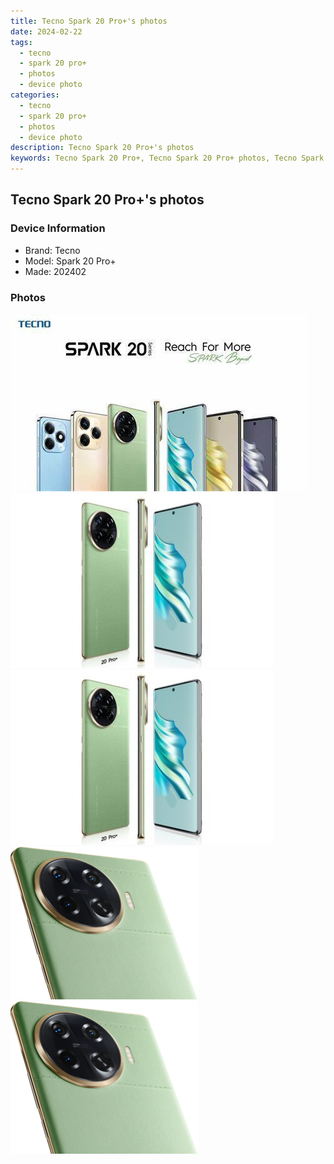 ```yaml
---
title: Tecno Spark 20 Pro+'s photos
date: 2024-02-22
tags: 
  - tecno
  - spark 20 pro+
  - photos
  - device photo
categories: 
  - tecno
  - spark 20 pro+
  - photos
  - device photo
description: Tecno Spark 20 Pro+'s photos
keywords: Tecno Spark 20 Pro+, Tecno Spark 20 Pro+ photos, Tecno Spark 20 Pro+ device photo
---
```


## Tecno Spark 20 Pro+'s photos

### Device Information

- Brand: Tecno
- Model: Spark 20 Pro+
- Made: 202402

### Photos

![/images/best-assets/devices/tecno/tecno-spark-20-proplus/1.jpg](/images/best-assets/devices/tecno/tecno-spark-20-proplus/1.jpg)
![/images/best-assets/devices/tecno/tecno-spark-20-proplus/2.jpg](/images/best-assets/devices/tecno/tecno-spark-20-proplus/2.jpg)
![/images/best-assets/devices/tecno/tecno-spark-20-proplus/3.jpg](/images/best-assets/devices/tecno/tecno-spark-20-proplus/3.jpg)
![/images/best-assets/devices/tecno/tecno-spark-20-proplus/4.jpg](/images/best-assets/devices/tecno/tecno-spark-20-proplus/4.jpg)
![/images/best-assets/devices/tecno/tecno-spark-20-proplus/5.jpg](/images/best-assets/devices/tecno/tecno-spark-20-proplus/5.jpg)
